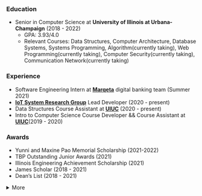 ### Education
- Senior in Computer Science at **University of Illinois at Urbana-Champaign** (2018 - 2022)
   - GPA: 3.93/4.0
   - Relevant Courses: Data Structures, Computer Architecture, Database Systems, Systems Programming, Algorithm(currently taking), Web Programming(currently taking), Computer Security(currently taking), Communication Network(currently taking)

### Experience
- Software Engineering Intern at [**Marqeta**](https://www.marqeta.com/) digital banking team (Summer 2021)
- [**IoT System Research Group**](https://cs.illinois.edu/about/people/faculty/caesar) Lead Developer (2020 - present) 
- Data Structures Course Assistant at [**UIUC**](https://courses.engr.illinois.edu/cs225/sp2021/) (2020 - present)
- Intro to Computer Science Course Developer && Course Assistant at [**UIUC**](https://cs125.cs.illinois.edu/)(2019 - 2020)

### Awards
- Yunni and Maxine Pao Memorial Scholarship (2021-2022)
- TBP Outstanding Junior Awards (2021)
- Illinois Engineering Achievement Scholarship (2021)
- James Scholar (2018 - 2021)
- Dean’s List (2018 - 2021)

<details>
   <summary>More</summary>
   
### Skills
- Programming
   - Python, C++, C, Java, JavaScript, Markdown, SQL
- Technical
   - React.js, Node.js, WebSocket, Docker, MongoDB, MySQL, Ardunio, Maven, Spring, React Native

[![LinkedIn](https://img.shields.io/badge/LinkedIn-0077B5?style=flat&logo=linkedin&logoColor=white)](https://www.linkedin.com/in/gabriella-xue-b64619186)
</details>
